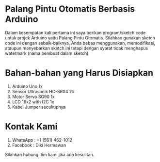 # Palang Pintu Otomatis Berbasis Arduino
Dalam kesempatan kali pertama ini saya berikan program/sketch code untuk projek Arduino yaitu Palang Pintu Otomatis.
Silahkan gunakan sketch code ini dengan sebaik-baiknya, Anda bebas menggunakan, memodifikasi, ataupun menyebarkan sketch ini tetapi dengan syarat tidak menghapus watermark (nama pembuat dalam sketch).
# Bahan-bahan yang Harus Disiapkan
1. Arduino Uno 1x
2. Sensor Ultrasonik HC-SR04 2x
3. Motor Servo SG90 1x
4. LCD 16x2 with I2C 1x
5. Kabel Jumper secukupnya

# Kontak Kami
1. WhatsApp : +1 (561) 462-1012
2. Facebook : Diki Hermawan

Silahkan hubungi tim kami jika ada kesulitan.
